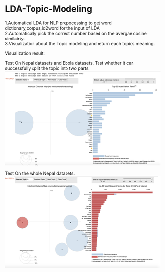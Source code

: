 # LDA-Topic-Modeling
1.Automatical LDA for NLP prepocessing to get word dictionary,corpus,id2word for the input of LDA.   
2.Automatically pick the correct number based on the avergae cosine similairty.   
3.Visualization about the Topic modeling and return each topics meaning.    


Visualization result:

Test On Nepal datasets and Ebola datasets. Test whether it can successfully split the topic into two parts
![Automatical LDA result](https://github.com/yuxiangh/LDA-Topic-Modeling/blob/master/Screen%20Shot%202018-07-09%20at%2012.37.57%20AM.png)




Test On the whole Nepal datasets. 
![Automatical LDA result2](https://github.com/yuxiangh/LDA-Topic-Modeling/blob/master/Screen%20Shot%202018-07-09%20at%2012.40.28%20AM.png)


